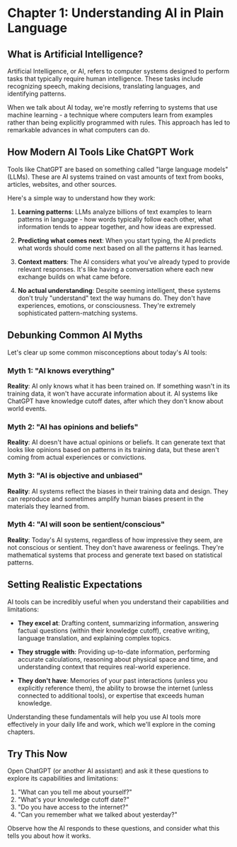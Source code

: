 # Chapter 1: Understanding AI in Plain Language

## What is Artificial Intelligence?

Artificial Intelligence, or AI, refers to computer systems designed to perform tasks that typically require human intelligence. These tasks include recognizing speech, making decisions, translating languages, and identifying patterns.

When we talk about AI today, we're mostly referring to systems that use machine learning - a technique where computers learn from examples rather than being explicitly programmed with rules. This approach has led to remarkable advances in what computers can do.

## How Modern AI Tools Like ChatGPT Work

Tools like ChatGPT are based on something called "large language models" (LLMs). These are AI systems trained on vast amounts of text from books, articles, websites, and other sources.

Here's a simple way to understand how they work:

1. **Learning patterns**: LLMs analyze billions of text examples to learn patterns in language - how words typically follow each other, what information tends to appear together, and how ideas are expressed.

2. **Predicting what comes next**: When you start typing, the AI predicts what words should come next based on all the patterns it has learned.

3. **Context matters**: The AI considers what you've already typed to provide relevant responses. It's like having a conversation where each new exchange builds on what came before.

4. **No actual understanding**: Despite seeming intelligent, these systems don't truly "understand" text the way humans do. They don't have experiences, emotions, or consciousness. They're extremely sophisticated pattern-matching systems.

## Debunking Common AI Myths

Let's clear up some common misconceptions about today's AI tools:

### Myth 1: "AI knows everything"
**Reality**: AI only knows what it has been trained on. If something wasn't in its training data, it won't have accurate information about it. AI systems like ChatGPT have knowledge cutoff dates, after which they don't know about world events.

### Myth 2: "AI has opinions and beliefs"
**Reality**: AI doesn't have actual opinions or beliefs. It can generate text that looks like opinions based on patterns in its training data, but these aren't coming from actual experiences or convictions.

### Myth 3: "AI is objective and unbiased"
**Reality**: AI systems reflect the biases in their training data and design. They can reproduce and sometimes amplify human biases present in the materials they learned from.

### Myth 4: "AI will soon be sentient/conscious"
**Reality**: Today's AI systems, regardless of how impressive they seem, are not conscious or sentient. They don't have awareness or feelings. They're mathematical systems that process and generate text based on statistical patterns.

## Setting Realistic Expectations

AI tools can be incredibly useful when you understand their capabilities and limitations:

- **They excel at**: Drafting content, summarizing information, answering factual questions (within their knowledge cutoff), creative writing, language translation, and explaining complex topics.

- **They struggle with**: Providing up-to-date information, performing accurate calculations, reasoning about physical space and time, and understanding context that requires real-world experience.

- **They don't have**: Memories of your past interactions (unless you explicitly reference them), the ability to browse the internet (unless connected to additional tools), or expertise that exceeds human knowledge.

Understanding these fundamentals will help you use AI tools more effectively in your daily life and work, which we'll explore in the coming chapters.

## Try This Now

Open ChatGPT (or another AI assistant) and ask it these questions to explore its capabilities and limitations:

1. "What can you tell me about yourself?"
2. "What's your knowledge cutoff date?"
3. "Do you have access to the internet?"
4. "Can you remember what we talked about yesterday?"

Observe how the AI responds to these questions, and consider what this tells you about how it works.
